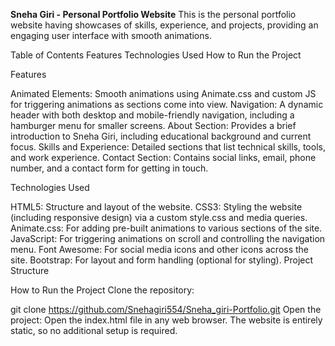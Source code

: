 **Sneha Giri - Personal Portfolio Website**
This is the personal portfolio website having showcases of skills, experience, and projects, providing an engaging user interface with smooth animations.

Table of Contents
Features
Technologies Used
How to Run the Project

Features

Animated Elements: Smooth animations using Animate.css and custom JS for triggering animations as sections come into view.
Navigation: A dynamic header with both desktop and mobile-friendly navigation, including a hamburger menu for smaller screens.
About Section: Provides a brief introduction to Sneha Giri, including educational background and current focus.
Skills and Experience: Detailed sections that list technical skills, tools, and work experience.
Contact Section: Contains social links, email, phone number, and a contact form for getting in touch.

Technologies Used

HTML5: Structure and layout of the website.
CSS3: Styling the website (including responsive design) via a custom style.css and media queries.
Animate.css: For adding pre-built animations to various sections of the site.
JavaScript: For triggering animations on scroll and controlling the navigation menu.
Font Awesome: For social media icons and other icons across the site.
Bootstrap: For layout and form handling (optional for styling).
Project Structure


How to Run the Project
Clone the repository:

git clone https://github.com/Snehagiri554/Sneha_giri-Portfolio.git
Open the project: Open the index.html file in any web browser. The website is entirely static, so no additional setup is required.
